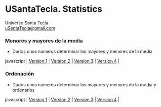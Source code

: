 # USantaTecla. Statistics
Universo Santa Tecla  
[uSantaTecla@gmail.com](mailto:uSantaTecla@gmail.com) 

### Menores y mayores de la media

* Dados unos numeros determinar los mayores y menores de la media


javascript
|
[Version 1](https://github.com/USantaTecla-mathematics/javascript/blob/master/arrays/Menores%20y%20mayores%20de%20la%20media.%20Version1/Menores%20y%20mayores%20de%20la%20media.%20Version1.js)
|
[Version 2](https://github.com/USantaTecla-mathematics/javascript/blob/master/arrays/Menores%20y%20mayores%20de%20la%20media.%20Version2/Menores%20y%20mayores%20de%20la%20media.%20Version2.js)
|
[Version 3](https://github.com/USantaTecla-mathematics/javascript/blob/master/arrays/Menores%20y%20mayores%20de%20la%20media.%20Version3/Menores%20y%20mayores%20de%20la%20media.%20Version3.js)
|
[Version 4](https://github.com/USantaTecla-mathematics/javascript/blob/master/arrays/Menores%20y%20mayores%20de%20la%20media.%20Version4/Menores%20y%20mayores%20de%20la%20media.%20Version4.js)
|

### Ordenación

* Dados unos numeros determinar los mayores y menores de la media y ordenarlos


javascript
|
[Version 1](https://github.com/USantaTecla-mathematics/javascript/blob/master/arrays/Ordenaci%C3%B3n.%20Version1/Ordenacion.%20Version1.js)
|
[Version 2](https://github.com/USantaTecla-mathematics/javascript/blob/master/arrays/Ordenaci%C3%B3n.%20Version2/Ordenacion.%20Version2.js)
|
[Version 3](https://github.com/USantaTecla-mathematics/javascript/blob/master/arrays/Ordenaci%C3%B3n.%20Version3/Ordenacion.%20Version3.js)
|
[Version 4](https://github.com/USantaTecla-mathematics/javascript/blob/master/arrays/Ordenaci%C3%B3n.Version4/Ordenacion.%20Version4.js)
|
